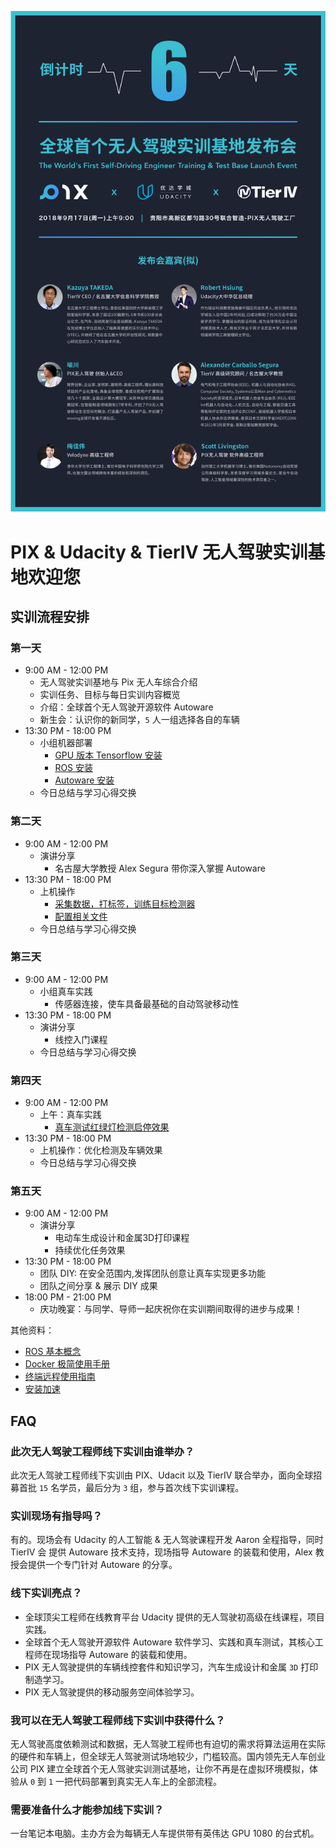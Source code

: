 ![logo](./img/logo_color.png)
# PIX & Udacity & TierIV 无人驾驶实训基地欢迎您
## 实训流程安排
### 第一天
- 9:00 AM - 12:00 PM
    - 无人驾驶实训基地与 Pix 无人车综合介绍
    - 实训任务、目标与每日实训内容概览
    - 介绍：全球首个无人驾驶开源软件 Autoware
    - 新生会：认识你的新同学，`5` 人一组选择各自的车辆
- 13:30 PM - 18:00 PM
    - 小组机器部署
        - [GPU 版本 Tensorflow 安装](./tensorflow_gpu_install.md)
        - [ROS 安装](./ros_install.md)
        - [Autoware 安装](./autoware_install.md)
    - 今日总结与学习心得交换

### 第二天
- 9:00 AM - 12:00 PM
    - 演讲分享
        - 名古屋大学教授 Alex Segura 带你深入掌握 Autoware
- 13:30 PM - 18:00 PM
    - 上机操作
        - [采集数据，打标签，训练目标检测器](./tensorflow_api.md)
        - [配置相关文件](./config_doc.md)
    - 今日总结与学习心得交换
### 第三天
- 9:00 AM - 12:00 PM
    - 小组真车实践
        - 传感器连接，使车具备最基础的自动驾驶移动性
- 13:30 PM - 18:00 PM
    - 演讲分享
        - 线控入门课程
    - 今日总结与学习心得交换
### 第四天
- 9:00 AM - 12:00 PM
    - 上午：真车实践
        - [真车测试红绿灯检测启停效果](./real_car_for_traffic_light_detection.md)
- 13:30 PM - 18:00 PM
    - 上机操作：优化检测及车辆效果
    - 今日总结与学习心得交换
### 第五天
- 9:00 AM - 12:00 PM
    - 演讲分享
        - 电动车生成设计和金属3D打印课程
        - 持续优化任务效果
- 13:30 PM - 18:00 PM
    - 团队 DIY: 在安全范围内,发挥团队创意让真车实现更多功能
    - 团队之间分享 & 展示 DIY 成果
- 18:00 PM - 21:00 PM
    - 庆功晚宴：与同学、导师一起庆祝你在实训期间取得的进步与成果！
    
其他资料：
- [ROS 基本概念](./ros_concepts.md)
- [Docker 极简使用手册](./docker_simple_tutorial.md)
- [终端远程使用指南](./remote.md)
- [安装加速](./speed_up_install.md)

## FAQ
### 此次无人驾驶工程师线下实训由谁举办？
此次无人驾驶工程师线下实训由 PIX、Udacit 以及 TierIV 联合举办，面向全球招募首批 `15` 名学员，最后分为 `3` 组，参与首次线下实训课程。
### 实训现场有指导吗？
有的。现场会有 Udacity 的人工智能 & 无人驾驶课程开发 Aaron 全程指导，同时 TierIV 会 提供 Autoware 技术支持，现场指导 Autoware 的装载和使用，Alex 教授会提供一个专门针对 Autoware 的分享。
### 线下实训亮点？
- 全球顶尖工程师在线教育平台 Udacity 提供的无人驾驶初高级在线课程，项目实践。
- 全球首个无人驾驶开源软件 Autoware 软件学习、实践和真车测试，其核心工程师在现场指导 Autoware 的装载和使用。
- PIX 无人驾驶提供的车辆线控套件和知识学习，汽车生成设计和金属 `3D` 打印制造学习。
- PIX 无人驾驶提供的移动服务空间体验学习。
### 我可以在无人驾驶工程师线下实训中获得什么？
无人驾驶高度依赖测试和数据，无人驾驶工程师也有迫切的需求将算法运用在实际的硬件和车辆上，但全球无人驾驶测试场地较少，门槛较高。国内领先无人车创业公司 PIX 建立全球首个无人驾驶实训测试基地，让你不再是在虚拟环境模拟，体验从 `0` 到 `1` 一把代码部署到真实无人车上的全部流程。
### 需要准备什么才能参加线下实训？
一台笔记本电脑。主办方会为每辆无人车提供带有英伟达 GPU 1080 的台式机。
